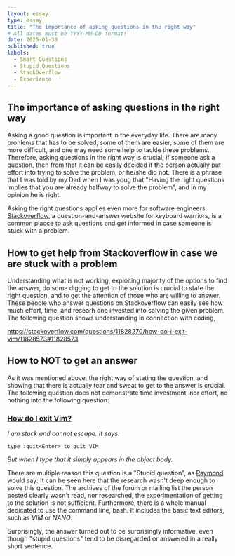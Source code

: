 ```yaml
---
layout: essay
type: essay
title: "The importance of asking questions in the right way" 
# All dates must be YYYY-MM-DD format!
date: 2025-01-30
published: true
labels:
  - Smart Questions
  - Stupid Questions
  - StackOverflow
  - Experience
---
```


## The importance of asking questions in the right way

Asking a good question is important in the everyday life. There are many pronlems that has to be solved, some of them are easier, some of them 
are more difficult, and one may need some help to tackle these problems. Therefore, asking questions in the right way is crucial; if someone ask a question, then from that it can
be easily decided if the person actually put effort into trying to solve the problem, or he/she did not. There is a phrase that I was told by my Dad when I was youg that "Having the right questions implies that you are already halfway to solve the problem", and in my opinion he is right. 

Asking the right questions applies even more for software engineers. [Stackoverflow](https://stackoverflow.com), a question-and-answer website for keyboard warriors, is a common placce to ask questions and get informed in case someone is stuck with a problem.


## How to get help from Stackoverflow in case we are stuck with a problem

Understanding what is not working, exploiting majority of the options to find the answer, do some digging to get to the solution is crucial to state the right question, and to get the attention of those who are willing to answer. These people who answer questions on Stackoverflow can easily see how much effort, time, and researh one invested into solving the given problem. The following question shows understanding in connection with coding, 


https://stackoverflow.com/questions/11828270/how-do-i-exit-vim/11828573#11828573 





## How to **NOT** to get an answer 

As it was mentioned above, the right way of stating the question, and showing that there is actually tear and sweat to get to the answer is crucial. The following question does not demonstrate time investment, nor effort, no nothing into the following question: 


### [How do I exit Vim?](https://stackoverflow.com/questions/11828270/how-do-i-exit-vim/11828573#11828573)

*I am stuck and cannot escape. It says:*
```
type :quit<Enter> to quit VIM
```
*But when I type that it simply appears in the object body.*

There are multiple reason this question is a "Stupid question", as [Raymond](http://www.catb.org/esr/faqs/smart-questions.html) would say: It can be seen here that the research
wasn't deep enough to solve this question. The archives of the forum or mailing list the person posted clearly wasn't read, nor researched, the experimentation of getting to the solution is not sufficient. Furthermore, there is a whole manual dedicated to use the command line, bash. It includes the basic text editors, such as *VIM* or *NANO*. 

Surprisingly, the answer turned out to be surprisingly informative, even though "stupid questions" tend to be disregarded or answered in a really short sentence. 


